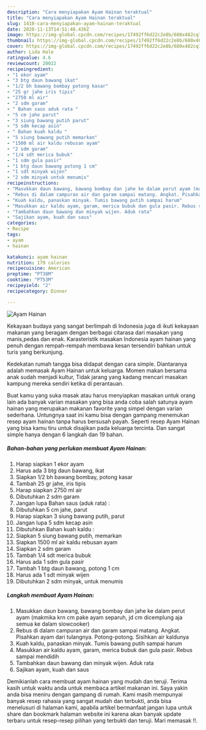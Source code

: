 ```yaml
---
description: "Cara menyiapakan Ayam Hainan teraktual"
title: "Cara menyiapakan Ayam Hainan teraktual"
slug: 1410-cara-menyiapakan-ayam-hainan-teraktual
date: 2020-11-13T14:51:48.436Z
image: https://img-global.cpcdn.com/recipes/17492ff6d22c2e8b/680x482cq70/ayam-hainan-foto-resep-utama.jpg
thumbnail: https://img-global.cpcdn.com/recipes/17492ff6d22c2e8b/680x482cq70/ayam-hainan-foto-resep-utama.jpg
cover: https://img-global.cpcdn.com/recipes/17492ff6d22c2e8b/680x482cq70/ayam-hainan-foto-resep-utama.jpg
author: Lida Hale
ratingvalue: 4.6
reviewcount: 20022
recipeingredient:
- "1 ekor ayam"
- "3 btg daun bawang ikat"
- "1/2 bh bawang bombay potong kasar"
- "25 gr jahe iris tipis"
- "2750 ml air"
- "2 sdm garam"
- " Bahan saus aduk rata "
- "5 cm jahe parut"
- "3 siung bawang putih parut"
- "5 sdm kecap asin"
- " Bahan kuah kaldu "
- "5 siung bawang putih memarkan"
- "1500 ml air kaldu rebusan ayam"
- "2 sdm garam"
- "1/4 sdt merica bubuk"
- "1 sdm gula pasir"
- "1 btg daun bawang potong 1 cm"
- "1 sdt minyak wijen"
- "2 sdm minyak untuk menumis"
recipeinstructions:
- "Masukkan daun bawang, bawang bombay dan jahe ke dalam perut ayam (makmika krn cm pake ayam separuh, jd cm dicemplung aja semua ke dalam slowcooker)"
- "Rebus di dalam campuran air dan garam sampai matang. Angkat. Pisahkan ayam dari tulangnya. Potong-potong. Sisihkan air kaldunya"
- "Kuah kaldu, panaskan minyak. Tumis bawang putih sampai harum"
- "Masukkan air kaldu ayam, garam, merica bubuk dan gula pasir. Rebus sampai mendidih"
- "Tambahkan daun bawang dan minyak wijen. Aduk rata"
- "Sajikan ayam, kuah dan saus"
categories:
- Recipe
tags:
- ayam
- hainan

katakunci: ayam hainan 
nutrition: 179 calories
recipecuisine: American
preptime: "PT38M"
cooktime: "PT53M"
recipeyield: "2"
recipecategory: Dinner

---
```



![Ayam Hainan](https://img-global.cpcdn.com/recipes/17492ff6d22c2e8b/680x482cq70/ayam-hainan-foto-resep-utama.jpg)

Kekayaan budaya yang sangat berlimpah di Indonesia juga di ikuti kekayaan makanan yang beragam dengan berbagai citarasa dari masakan yang manis,pedas dan enak. Karasteristik masakan Indonesia ayam hainan yang penuh dengan rempah-rempah membawa kesan tersendiri bahkan untuk turis yang berkunjung.




Kedekatan rumah tangga bisa didapat dengan cara simple. Diantaranya adalah memasak Ayam Hainan untuk keluarga. Momen makan bersama anak sudah menjadi kultur, Tidak jarang yang kadang mencari masakan kampung mereka sendiri ketika di perantauan.

Buat kamu yang suka masak atau harus menyiapkan masakan untuk orang lain ada banyak varian masakan yang bisa anda coba salah satunya ayam hainan yang merupakan makanan favorite yang simpel dengan varian sederhana. Untungnya saat ini kamu bisa dengan gampang menemukan resep ayam hainan tanpa harus bersusah payah.
Seperti resep Ayam Hainan yang bisa kamu tiru untuk disajikan pada keluarga tercinta. Dan sangat simple hanya dengan 6 langkah dan 19 bahan.


<!--inarticleads1-->

##### Bahan-bahan yang perlukan membuat Ayam Hainan:

1. Harap siapkan 1 ekor ayam
1. Harus ada 3 btg daun bawang, ikat
1. Siapkan 1/2 bh bawang bombay, potong kasar
1. Tambah 25 gr jahe, iris tipis
1. Harap siapkan 2750 ml air
1. Dibutuhkan 2 sdm garam
1. Jangan lupa  Bahan saus (aduk rata) :
1. Dibutuhkan 5 cm jahe, parut
1. Harap siapkan 3 siung bawang putih, parut
1. Jangan lupa 5 sdm kecap asin
1. Dibutuhkan  Bahan kuah kaldu :
1. Siapkan 5 siung bawang putih, memarkan
1. Siapkan 1500 ml air kaldu rebusan ayam
1. Siapkan 2 sdm garam
1. Tambah 1/4 sdt merica bubuk
1. Harus ada 1 sdm gula pasir
1. Tambah 1 btg daun bawang, potong 1 cm
1. Harus ada 1 sdt minyak wijen
1. Dibutuhkan 2 sdm minyak, untuk menumis




<!--inarticleads2-->

##### Langkah membuat  Ayam Hainan:

1. Masukkan daun bawang, bawang bombay dan jahe ke dalam perut ayam (makmika krn cm pake ayam separuh, jd cm dicemplung aja semua ke dalam slowcooker)
1. Rebus di dalam campuran air dan garam sampai matang. Angkat. Pisahkan ayam dari tulangnya. Potong-potong. Sisihkan air kaldunya
1. Kuah kaldu, panaskan minyak. Tumis bawang putih sampai harum
1. Masukkan air kaldu ayam, garam, merica bubuk dan gula pasir. Rebus sampai mendidih
1. Tambahkan daun bawang dan minyak wijen. Aduk rata
1. Sajikan ayam, kuah dan saus




Demikianlah cara membuat ayam hainan yang mudah dan teruji. Terima kasih untuk waktu anda untuk membaca artikel makanan ini. Saya yakin anda bisa meniru dengan gampang di rumah. Kami masih mempunyai banyak resep rahasia yang sangat mudah dan terbukti, anda bisa menelusuri di halaman kami, apabila artikel bermanfaat jangan lupa untuk share dan bookmark halaman website ini karena akan banyak update terbaru untuk resep-resep pilihan yang terbukti dan teruji. Mari memasak !!. 
